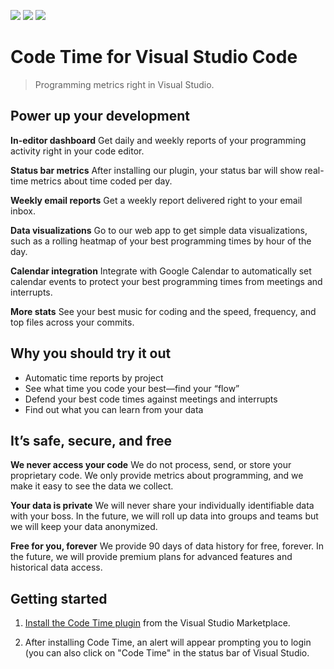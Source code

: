 [![](https://vsmarketplacebadge.apphb.com/version-short/softwaredotcom.swdc-visualstudio.svg)](https://marketplace.visualstudio.com/items?itemName=softwaredotcom.swdc-visualstudio) [![](https://vsmarketplacebadge.apphb.com/installs-short/softwaredotcom.swdc-visualstudio.svg)](https://marketplace.visualstudio.com/items?itemName=softwaredotcom.swdc-visualstudio) [![](https://vsmarketplacebadge.apphb.com/rating-short/softwaredotcom.swdc-visualstudio.svg)](https://marketplace.visualstudio.com/items?itemName=softwaredotcom.swdc-visualstudio)

# Code Time for Visual Studio Code

> Programming metrics right in Visual Studio.

<!-- <p align="center" style="margin: 0 10%">
  <img src="" alt="Code Time for Visual Studio" />
</p> -->

## Power up your development

**In-editor dashboard**
Get daily and weekly reports of your programming activity right in your code editor.

**Status bar metrics**
After installing our plugin, your status bar will show real-time metrics about time coded per day.

**Weekly email reports**
Get a weekly report delivered right to your email inbox.

**Data visualizations**
Go to our web app to get simple data visualizations, such as a rolling heatmap of your best programming times by hour of the day.

**Calendar integration**
Integrate with Google Calendar to automatically set calendar events to protect your best programming times from meetings and interrupts.

**More stats**
See your best music for coding and the speed, frequency, and top files across your commits.

## Why you should try it out

-   Automatic time reports by project
-   See what time you code your best—find your “flow”
-   Defend your best code times against meetings and interrupts
-   Find out what you can learn from your data

## It’s safe, secure, and free

**We never access your code**
We do not process, send, or store your proprietary code. We only provide metrics about programming, and we make it easy to see the data we collect. 

**Your data is private**
We will never share your individually identifiable data with your boss. In the future, we will roll up data into groups and teams but we will keep your data anonymized.

**Free for you, forever**
We provide 90 days of data history for free, forever. In the future, we will provide premium plans for advanced features and historical data access.

<!--- Begin: setup --->

## Getting started

1. [Install the Code Time plugin](https://marketplace.visualstudio.com/items?itemName=softwaredotcom.swdc-visualstudio) from the Visual Studio Marketplace.

2. After installing Code Time, an alert will appear prompting you to login (you can also click on "Code Time" in the status bar of Visual Studio.

<!--- End: setup --->